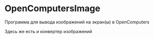 # OpenComputersImage
Программа для вывода изображений на экран(ы) в OpenComputers

Здесь же есть и конвертер изображений
